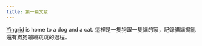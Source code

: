 ```yaml
---
title: 第一篇文章
---
```


[Yingrid](http://andy88566y.github.io) is home to a dog and a cat.
這裡是一隻狗跟一隻貓的家，記錄貓貓搗亂還有狗狗蹦蹦跳跳的過程。

